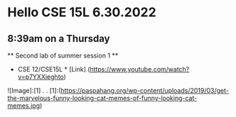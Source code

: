 # Hello CSE 15L 6.30.2022 #
## 8:39am on a Thursday ##

** Second lab of summer session 1 **
* CSE 12/CSE15L *
[Link] (https://www.youtube.com/watch?v=p7YXXieghto)

![Image]:[1]
.
.
[1]:(https://paspahang.org/wp-content/uploads/2019/03/get-the-marvelous-funny-looking-cat-memes-of-funny-looking-cat-memes.jpg)
